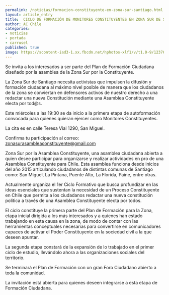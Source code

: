 ```yaml
---
permalink: /noticias/formacion-constituyente-en-zona-sur-santiago.html
layout: article_entry
title:  CICLO DE FORMACIÓN DE MONITORES CONSTITUYENTES EN ZONA SUR DE SANTIAGO.
author: AC Chile
categories: 
- noticias
- portada
- carrusel
published: true
image: https://scontent-iad3-1.xx.fbcdn.net/hphotos-xlf1/v/t1.0-9/12376835_10153980131331397_815945748903168307_n.jpg?oh=41291cecc338c17d44a0707744287a54&oe=57873E8E
---
```


Se invita a los interesados a ser parte del Plan de Formación Ciudadana diseñado por la asamblea de la Zona Sur por la Constituyente.

La Zona Sur de Santiago necesita activistas que impulsen la difusión y formación ciudadana al máximo nivel posible de manera que los ciudadanos de la zona se conviertan en defensores activos de nuestro derecho a una redactar una nueva Constitución mediante una Asamblea Constituyente electa por tod@s.

Este miércoles a las 19:30 se da inicio a la primera etapa de autoformación convocada para quienes quieran ejercer como Monitores Constituyentes.

La cita es en calle Teresa Vial 1290, San Miguel.

Confirma tu participación al correo: zonasurasambleaconstituyente@gmail.com

Zona Sur por la Asamblea Constituyente, una asamblea ciudadana abierta a quien desee participar para organizarse y realizar actividades en pro de una Asamblea Constituyente para Chile. Esta asamblea funciona desde inicios del año 2015 articulando ciudadanos de distintas comunas de Santiago como: San Miguel, La Pintana, Puente Alto, La Florida, Paine, entre otras. 

Actualmente organiza el 1er Ciclo Formativo que busca profundizar en las ideas esenciales que sustentan la necesidad de un Proceso Constituyente en Chile que permita a los ciudadanos redactar una nueva constitución politica a través de una Asamblea Constituyente electa por todos.

El ciclo constituye la primera parte del Plan de Formación para la Zona, etapa inicial dirigida a los más interesados y a quienes han estado trabajando en esta causa en la zona, de modo de contar con las herramientas conceptuales necesarias para convertirse en comunicadores capaces de activar el Poder Constituyente en la sociedad civil a la que deseen apuntar.

La segunda etapa constará de la expansión de lo trabajado en el primer ciclo de estudio, llevándolo ahora a las organizaciones sociales del territorio.

Se terminará el Plan de Formación con un gran Foro Ciudadano abierto a toda la comunidad.

La invitación está abierta para quienes deseen integrarse a esta etapa de Formación Ciudadana.

